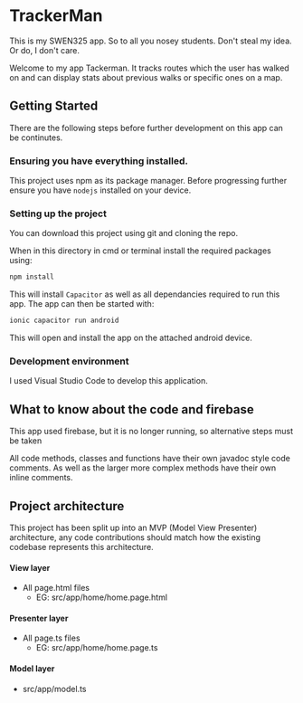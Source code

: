 # TrackerMan
This is my SWEN325 app. So to all you nosey students. Don't steal my idea. Or do, I don't care.

Welcome to my app Tackerman. It tracks routes which the user has walked on and can display stats about previous walks or specific ones on a map.

## Getting Started
There are the following steps before further development on this app can be continutes.

### Ensuring you have everything installed.
This project uses npm as its package manager. Before progressing further ensure you have `nodejs` installed on your device.

### Setting up the project
You can download this project using git and cloning the repo.

When in this directory in cmd or terminal install the required packages using:

```bash
npm install
```

This will install `Capacitor` as well as all dependancies required to run this app. The app can then be started with:

```bash
ionic capacitor run android
```

This will open and install the app on the attached android device.

### Development environment
I used Visual Studio Code to develop this application.

## What to know about the code and firebase
This app used firebase, but it is no longer running, so alternative steps must be taken

All code methods, classes and functions have their own javadoc style code comments. As well as the larger more complex methods have their own inline comments.

## Project architecture
This project has been split up into an MVP (Model View Presenter) architecture, any code contributions should match how the existing codebase represents this architecture.

#### View layer 
- All page.html files
  - EG: src/app/home/home.page.html

#### Presenter layer 
- All page.ts files
  - EG: src/app/home/home.page.ts

#### Model layer
- src/app/model.ts
